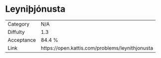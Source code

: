 # Leyniþjónusta

<table>
    <tr>
        <td>Category</td>
        <td>N/A</td>
    </tr>
    <tr>
        <td>Diffulty</td>
        <td>1.3</td>
    </tr>
    <tr>
        <td>Acceptance</td>
        <td>84.4 %</td>
    </tr>
    <tr>
        <td>Link</td>
        <td>https://open.kattis.com/problems/leynithjonusta</td>
    </tr>
</table>